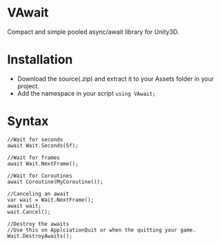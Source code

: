 # VAwait
 Compact and simple pooled async/await library for Unity3D.  
# Installation  
- Download the source(.zip) and extract it to your Assets folder in your project.
- Add the namespace in your script `using VAwait;`  
# Syntax  
```
//Wait for seconds
await Wait.Seconds(5f);

//Wait for frames
await Wait.NextFrame();

//Wait for Coroutines
await Coroutine(MyCoroutine());

//Canceling an await
var wait = Wait.NextFrame();
await wait;
wait.Cancel();

//Destroy the awaits
//Use this on ApplciationQuit or when the quitting your game.
Wait.DestroyAwaits();
```
